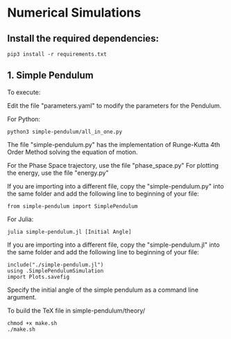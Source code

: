 # Numerical Simulations

## Install the required dependencies:

```
pip3 install -r requirements.txt
```

## 1. Simple Pendulum

To execute:

Edit the file "parameters.yaml" to modify the parameters for the Pendulum.

For Python:
```
python3 simple-pendulum/all_in_one.py
```

The file "simple-pendulum.py" has the implementation of Runge-Kutta 4th Order Method solving the equation of motion.

For the Phase Space trajectory, use the file "phase_space.py"
For plotting the energy, use the file "energy.py"

If you are importing into a different file, copy the "simple-pendulum.py" into the same folder and add the following line to beginning of your file:

```
from simple-pendulum import SimplePendulum
```

For Julia:
```
julia simple-pendulum.jl [Initial Angle]
```

If you are importing into a different file, copy the "simple-pendulum.jl" into the same folder and add the following line to beginning of your file:

```
include("./simple-pendulum.jl")
using .SimplePendulumSimulation
import Plots.savefig
```

Specify the initial angle of the simple pendulum as a command line argument.

To build the TeX file in simple-pendulum/theory/

```
chmod +x make.sh
./make.sh
```
